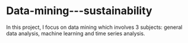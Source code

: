 # Data-mining---sustainability
In this project, I focus on data mining which involves 3 subjects: general data analysis, machine learning and time series analysis.
